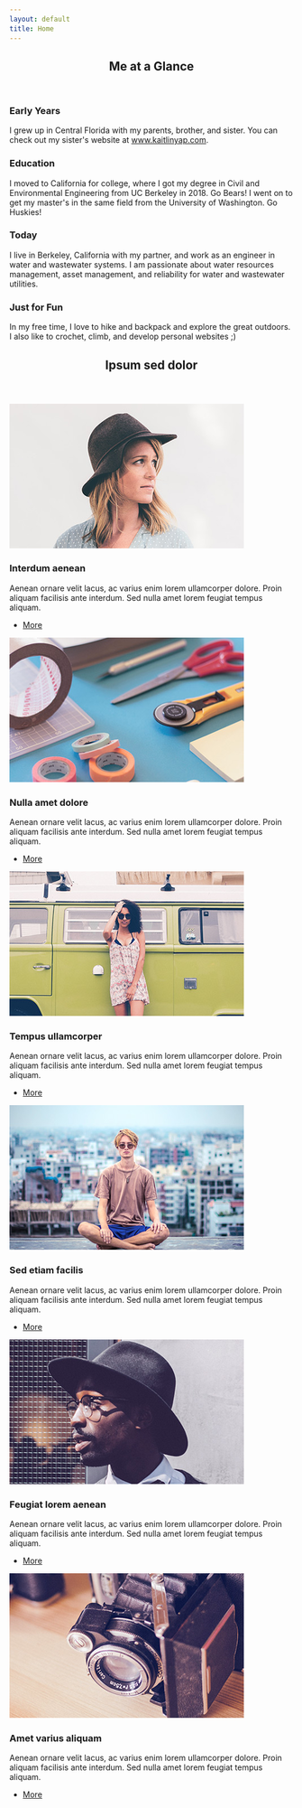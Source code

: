```yaml
---
layout: default
title: Home
---
```


<!-- Section -->
<section>
	<header class="major">
		<h2>Me at a Glance</h2>
	</header>
	<div class="features">
		<article>
			<span class="icon fa-home"></span>
			<div class="content">
				<h3>Early Years</h3>
				<p>I grew up in Central Florida with my parents, brother, and sister. You can check out my sister's website at <a href="https://www.kaitlinyap.com" target="_blank">www.kaitlinyap.com</a>. </p>
			</div>
		</article>
		<article>
			<span class="icon fa-graduation-cap"></span>
			<div class="content">
				<h3>Education</h3>
				<p>I moved to California for college, where I got my degree in Civil and Environmental Engineering from UC Berkeley in 2018. Go Bears! I went on to get my master's in the same field from the University of Washington. Go Huskies!</p>
			</div>
		</article>
		<article>
			<span class="icon fa-tint"></span>
			<div class="content">
				<h3>Today</h3>
				<p>I live in Berkeley, California with my partner, and work as an engineer in water and wastewater systems. I am passionate about water resources management, asset management, and reliability for water and wastewater utilities. </p>
			</div>
		</article>
		<article>
			<span class="icon fa-tree"></span>
			<div class="content">
				<h3>Just for Fun</h3>
				<p>In my free time, I love to hike and backpack and explore the great outdoors. I also like to crochet, climb, and develop personal websites ;)</p>
			</div>
		</article>
	</div>
</section>

<!-- Section -->
<section>
	<header class="major">
		<h2>Ipsum sed dolor</h2>
	</header>
	<div class="posts">
		<article>
			<a href="#" class="image"><img src="assets/images/pic01.jpg" alt="" /></a>
			<h3>Interdum aenean</h3>
			<p>Aenean ornare velit lacus, ac varius enim lorem ullamcorper dolore. Proin aliquam facilisis ante interdum. Sed nulla amet lorem feugiat tempus aliquam.</p>
			<ul class="actions">
				<li><a href="#" class="button">More</a></li>
			</ul>
		</article>
		<article>
			<a href="#" class="image"><img src="assets/images/pic02.jpg" alt="" /></a>
			<h3>Nulla amet dolore</h3>
			<p>Aenean ornare velit lacus, ac varius enim lorem ullamcorper dolore. Proin aliquam facilisis ante interdum. Sed nulla amet lorem feugiat tempus aliquam.</p>
			<ul class="actions">
				<li><a href="#" class="button">More</a></li>
			</ul>
		</article>
		<article>
			<a href="#" class="image"><img src="assets/images/pic03.jpg" alt="" /></a>
			<h3>Tempus ullamcorper</h3>
			<p>Aenean ornare velit lacus, ac varius enim lorem ullamcorper dolore. Proin aliquam facilisis ante interdum. Sed nulla amet lorem feugiat tempus aliquam.</p>
			<ul class="actions">
				<li><a href="#" class="button">More</a></li>
			</ul>
		</article>
		<article>
			<a href="#" class="image"><img src="assets/images/pic04.jpg" alt="" /></a>
			<h3>Sed etiam facilis</h3>
			<p>Aenean ornare velit lacus, ac varius enim lorem ullamcorper dolore. Proin aliquam facilisis ante interdum. Sed nulla amet lorem feugiat tempus aliquam.</p>
			<ul class="actions">
				<li><a href="#" class="button">More</a></li>
			</ul>
		</article>
		<article>
			<a href="#" class="image"><img src="assets/images/pic05.jpg" alt="" /></a>
			<h3>Feugiat lorem aenean</h3>
			<p>Aenean ornare velit lacus, ac varius enim lorem ullamcorper dolore. Proin aliquam facilisis ante interdum. Sed nulla amet lorem feugiat tempus aliquam.</p>
			<ul class="actions">
				<li><a href="#" class="button">More</a></li>
			</ul>
		</article>
		<article>
			<a href="#" class="image"><img src="assets/images/pic06.jpg" alt="" /></a>
			<h3>Amet varius aliquam</h3>
			<p>Aenean ornare velit lacus, ac varius enim lorem ullamcorper dolore. Proin aliquam facilisis ante interdum. Sed nulla amet lorem feugiat tempus aliquam.</p>
			<ul class="actions">
				<li><a href="#" class="button">More</a></li>
			</ul>
		</article>
	</div>
</section>
